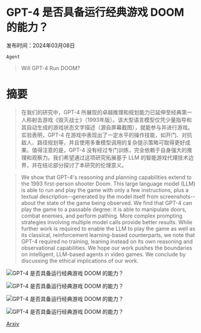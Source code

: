# GPT-4 是否具备运行经典游戏 DOOM 的能力？

发布时间：2024年03月08日

`Agent`

> Will GPT-4 Run DOOM?

# 摘要

> 在我们的研究中，GPT-4 所展现的卓越推理和规划能力已延伸至经典第一人称射击游戏《毁灭战士》（1993年版）。该大型语言模型仅凭少量指导和其自动生成的游戏状态文字描述（源自屏幕截图），就能参与并进行游戏。实验表明，GPT-4 在游戏中表现出了一定水平的操作技能，如开门、对抗敌人、路径规划等，并且使用多重模型调用的复杂提示策略可取得更好成果。值得注意的是，GPT-4 没有经过专门训练，完全依赖于自身强大的推理和观察力。我们希望通过这项研究拓展基于 LLM 的智能游戏代理技术边界，并在结论部分探讨了本研究的伦理意义。

> We show that GPT-4's reasoning and planning capabilities extend to the 1993 first-person shooter Doom. This large language model (LLM) is able to run and play the game with only a few instructions, plus a textual description--generated by the model itself from screenshots--about the state of the game being observed. We find that GPT-4 can play the game to a passable degree: it is able to manipulate doors, combat enemies, and perform pathing. More complex prompting strategies involving multiple model calls provide better results. While further work is required to enable the LLM to play the game as well as its classical, reinforcement learning-based counterparts, we note that GPT-4 required no training, leaning instead on its own reasoning and observational capabilities. We hope our work pushes the boundaries on intelligent, LLM-based agents in video games. We conclude by discussing the ethical implications of our work.

![GPT-4 是否具备运行经典游戏 DOOM 的能力？](../../../paper_images/2403.05468/doom_flowchart_expanded.png)

![GPT-4 是否具备运行经典游戏 DOOM 的能力？](../../../paper_images/2403.05468/sample_screenshot.png)

![GPT-4 是否具备运行经典游戏 DOOM 的能力？](../../../paper_images/2403.05468/E1M1_walkthrough_w_human.png)

![GPT-4 是否具备运行经典游戏 DOOM 的能力？](../../../paper_images/2403.05468/E1M1_all_trajectories.png)

[Arxiv](https://arxiv.org/abs/2403.05468)